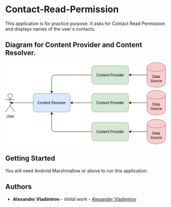 # Contact-Read-Permission

This application is for practice purpose.
It asks for Contact Read Permission and displays names of the user`s contacts.

## Diagram for Content Provider and Content Resolver.

![alt text](https://github.com/AlexanderVladimirov9090/Contact-Read-Permission/blob/master/readmeContent/Content%20Provider%20and%20Resovler.jpg)

## Getting Started

You will need Android Marshmallow or above to run this application.

## Authors

* **Alexander Vladimirov** - *Initial work* - [Alexander Vladimirov](https://github.com/AlexanderVladimirov9090)